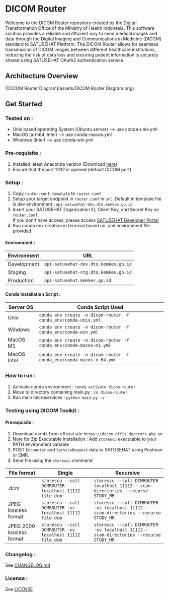 # DICOM Router


Welcome to the DICOM Router repository created by the Digital Transformation Office of the Ministry of Health Indonesia. This software solution provides a reliable and efficient way to send medical images and data through the Digital Imaging and Communications in Medicine (DICOM) standard to SATUSEHAT Platform. The DICOM Router allows for seamless transmission of DICOM images between different healthcare institutions, reducing the risk of data loss and ensuring patient information is securely shared using SATUSEHAT OAuth2 authentication service.

## Architecture Overview
![DICOM Router Diagram](assets/DICOM Router Diagram.png)

## Get Started
### Tested on : 
- Unix based operating System (Ubuntu server) --> use conda-unix.yml
- MacOS (arm64, Intel) --> use conda-macos.yml
- Windows (Intel) --> use conda-win.yml

### Pre-requisite : 
1. Installed latest Anaconda version (Download [here](https://anaconda.com/products/distribution))
2. Ensure that the port 11112 is opened (default DICOM port)

### Setup :
1. Copy ```router.conf.template``` to ```router.conf```
2. Setup your target endpoint in ```router.conf``` in ```url```. Default in template file is dev environment : ```api-satusehat-dev.dto.kemkes.go.id```
3. Insert your SATUSEHAT Organization ID, Client Key, and Secret Key on ```router.conf```. <br> If you don't have access, please access [SATUSEHAT Developer Portal](https://satusehat.kemkes.go.id/sign-up)
4. Run conda env creation in terminal based on .yml environment file provided
#### Environment :
| Environment    | URL |
| ----------- | ----------- |
| Development      | ```api-satusehat-dev.dto.kemkes.go.id```       |
| Staging   | ```api-satusehat-stg.dto.kemkes.go.id```       |
| Production  | ```api-satusehat.kemkes.go.id```       |

#### Conda Installation Script : 
| Server OS    | Conda Script Used |
| ----------- | ----------- |
| Unix      | ```conda env create -n dicom-router -f conda_env/conda-unix.yml```       |
| Windows   | ```conda env create -n dicom-router -f conda_env/conda-win.yml```       |
| MacOS M1  | ```conda env create -n dicom-router -f conda_env/conda-macos-m1.yml```       |
| MacOS Intel  | ```conda env create -n dicom-router -f conda_env/conda-macos-x-64.yml```       |


### How to run :
1. Activate conda environment : ```conda activate dicom-router```
2. Move to directory containing main.py : ```cd dicom-router```
3. Run main microservices : ```python main.py -v```

### Testing using DICOM Toolkit :
#### Prerequisite : 
1. Download dcmtk from official site ```https://dicom.offis.de/dcmtk.php.en```
2. Note for Zip Executable Installation : Add ```storescu``` executable to your PATH environment variable
3. POST ```Encounter``` and ```ServiceRequest``` data to SATUSEHAT using Postman or EMR.
4. Send file using the ```storescu``` command

| File format    | Single | Recursive |
| ----------- | ----------- | ----------- |
| .dcm      | ```storescu --call DCMROUTER localhost 11112 file.dcm``` | ```storescu --call DCMROUTER localhost 11112-- scan-directories --recurse STUDY_MR```      |
| JPEG lossless format   | ```storescu --call DCMROUTER -xs localhost 11112 file.dcm```       | ```storescu --call DCMROUTER -xs localhost 11112-- scan-directories --recurse STUDY_MR``` |
| JPEG 2000 lossless format  | ```storescu --call DCMROUTER -xv localhost 11112 file.dcm```       | ```storescu --call DCMROUTER -xv localhost 11112-- scan-directories --recurse STUDY_MR``` |

### Changelog :
See [CHANGELOG.md](CHANGELOG.md)

### License :
See [LICENSE](LICENSE)
